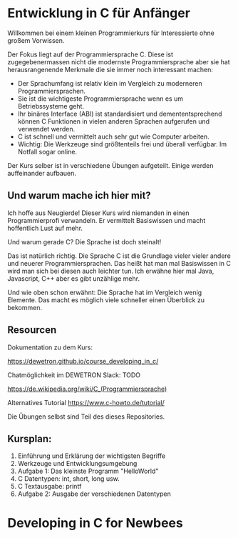 # Entwicklung in C für Anfänger

Willkommen bei einem kleinen Programmierkurs für Interessierte ohne großem Vorwissen.

Der Fokus liegt auf der Programmiersprache C. Diese ist zugegebenermassen nicht die modernste Programmiersprache aber sie hat herausrangenende Merkmale die sie immer noch interessant machen:

* Der Sprachumfang ist relativ klein im Vergleich zu moderneren Programmiersprachen.
* Sie ist die wichtigeste Programmiersprache wenn es um Betriebssysteme geht.
* Ihr binäres Interface (ABI) ist standardisiert und demententsprechend können C Funktionen in vielen anderen Sprachen aufgerufen und verwendet werden.
* C ist schnell und vermittelt auch sehr gut wie Computer arbeiten.
* Wichtig: Die Werkzeuge sind größtenteils frei und überall verfügbar. Im Notfall sogar online.

Der Kurs selber ist in verschiedene Übungen aufgeteilt. Einige werden auffeinander aufbauen.



## Und warum mache ich hier mit?

Ich hoffe aus Neugierde! Dieser Kurs wird niemanden in einen Programmierprofi verwandeln. Er vermittelt Basiswissen und macht hoffentlich Lust auf mehr.

Und warum gerade C? Die Sprache ist doch steinalt!

Das ist natürlich richtig. Die Sprache C ist die Grundlage vieler vieler andere und neuerer Programmiersprachen. Das heißt hat man mal Basiswissen in C wird man sich bei diesen auch leichter tun.
Ich erwähne hier mal Java, Javascript, C++ aber es gibt unzählige mehr.

Und wie oben schon erwähnt: Die Sprache hat im Vergleich wenig Elemente. Das macht es möglich viele schneller einen Überblick zu bekommen.

## Resourcen

Dokumentation zu dem Kurs:

https://dewetron.github.io/course_developing_in_c/

Chatmöglichkeit im DEWETRON Slack: TODO

https://de.wikipedia.org/wiki/C_(Programmiersprache)

Alternatives Tutorial
https://www.c-howto.de/tutorial/

Die Übungen selbst sind Teil des dieses Repositories.


## Kursplan:

1. Einführung und Erklärung der wichtigsten Begriffe
2. Werkzeuge und Entwicklungsumgebung
3. Aufgabe 1: Das kleinste Programm "HelloWorld"
4. C Datentypen: int, short, long usw.
5. C Textausgabe: printf 
5. Aufgabe 2: Ausgabe der verschiedenen Datentypen


# Developing in C for Newbees


